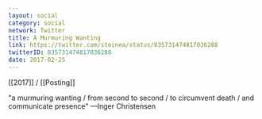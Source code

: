 ```yaml
---
layout: social
category: social
network: Twitter
title: A Murmuring Wanting
link: https://twitter.com/steinea/status/835731474817036288
twitterID: 835731474817036288
date: 2017-02-25
---
```


[[2017]] / [[Posting]]

"a murmuring wanting / from second to second / to circumvent death / and communicate presence" —Inger Christensen
